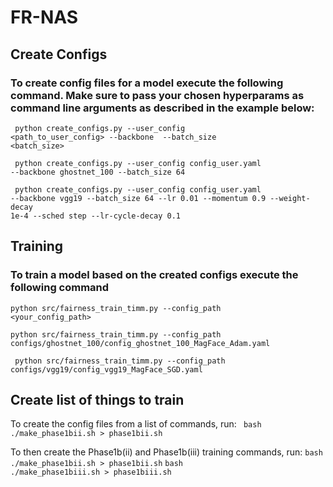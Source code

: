 # FR-NAS
## Create Configs
### To create config files for a model execute the following command. Make sure to pass your chosen hyperparams as command line arguments as described in the example below:
<code> python create_configs.py --user_config <path_to_user_config> --backbone <backbone> --batch_size <batch_size> </code> 
 
<code> python create_configs.py --user_config config_user.yaml --backbone  ghostnet_100 --batch_size 64</code>
 
<code> python create_configs.py --user_config config_user.yaml --backbone vgg19 --batch_size 64 --lr 0.01 --momentum 0.9 --weight-decay 1e-4 --sched step --lr-cycle-decay 0.1 </code>
 
## Training
### To train a model based on the created configs execute the following command
<code>python src/fairness_train_timm.py --config_path <your_config_path> </code> 
 
<code>python src/fairness_train_timm.py --config_path configs/ghostnet_100/config_ghostnet_100_MagFace_Adam.yaml </code>
 
<code> python src/fairness_train_timm.py --config_path configs/vgg19/config_vgg19_MagFace_SGD.yaml </code> 

## Create list of things to train
To create the config files from a list of commands, run:
<code> bash ./make_phase1bii.sh > phase1bii.sh</code>

To then create the Phase1b(ii) and Phase1b(iii) training commands, run:
<code>bash ./make_phase1bii.sh > phase1bii.sh</code>
<code>bash ./make_phase1biii.sh > phase1biii.sh</code>
